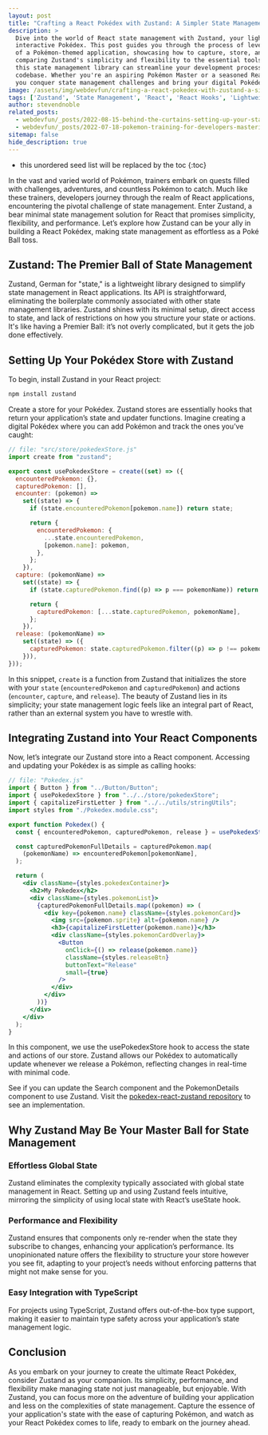 ```yaml
---
layout: post
title: "Crafting a React Pokédex with Zustand: A Simpler State Management Saga"
description: >
  Dive into the world of React state management with Zustand, your lightweight and powerful ally for building an
  interactive Pokédex. This post guides you through the process of leveraging Zustand to handle the global state
  of a Pokémon-themed application, showcasing how to capture, store, and manage your Pokémon with ease. By
  comparing Zustand's simplicity and flexibility to the essential tools of a Pokémon trainer, we illustrate how
  this state management library can streamline your development process, enhance performance, and simplify your
  codebase. Whether you're an aspiring Pokémon Master or a seasoned React developer, learn how Zustand can help
  you conquer state management challenges and bring your digital Pokédex to life.
image: /assets/img/webdevfun/crafting-a-react-pokedex-with-zustand-a-simpler-state-management-saga.jpg
tags: ['Zustand', 'State Management', 'React', 'React Hooks', 'Lightweight State Management', 'PokeAPI']
author: stevendnoble
related_posts:
  - webdevfun/_posts/2022-08-15-behind-the-curtains-setting-up-your-stage-with-a-nodejs-server.md
  - webdevfun/_posts/2022-07-18-pokemon-training-for-developers-mastering-lifecycle-methods-and-hooks-in-react.md
sitemap: false
hide_description: true
---
```


* this unordered seed list will be replaced by the toc
{:toc}

In the vast and varied world of Pokémon, trainers embark on quests filled with challenges, adventures, and countless Pokémon to catch. Much like these trainers, developers journey through the realm of React applications, encountering the pivotal challenge of state management. Enter Zustand, a bear minimal state management solution for React that promises simplicity, flexibility, and performance. Let’s explore how Zustand can be your ally in building a React Pokédex, making state management as effortless as a Poké Ball toss.

## Zustand: The Premier Ball of State Management

Zustand, German for "state," is a lightweight library designed to simplify state management in React applications. Its API is straightforward, eliminating the boilerplate commonly associated with other state management libraries. Zustand shines with its minimal setup, direct access to state, and lack of restrictions on how you structure your state or actions. It's like having a Premier Ball: it’s not overly complicated, but it gets the job done effectively.

## Setting Up Your Pokédex Store with Zustand

To begin, install Zustand in your React project:

~~~bash
npm install zustand
~~~

Create a store for your Pokédex. Zustand stores are essentially hooks that return your application’s state and updater functions. Imagine creating a digital Pokédex where you can add Pokémon and track the ones you’ve caught:

~~~jsx
// file: "src/store/pokedexStore.js"
import create from "zustand";

export const usePokedexStore = create((set) => ({
  encounteredPokemon: {},
  capturedPokemon: [],
  encounter: (pokemon) =>
    set((state) => {
      if (state.encounteredPokemon[pokemon.name]) return state;

      return {
        encounteredPokemon: {
          ...state.encounteredPokemon,
          [pokemon.name]: pokemon,
        },
      };
    }),
  capture: (pokemonName) =>
    set((state) => {
      if (state.capturedPokemon.find((p) => p === pokemonName)) return state;

      return {
        capturedPokemon: [...state.capturedPokemon, pokemonName],
      };
    }),
  release: (pokemonName) =>
    set((state) => ({
      capturedPokemon: state.capturedPokemon.filter((p) => p !== pokemonName),
    })),
}));
~~~

In this snippet, `create` is a function from Zustand that initializes the store with your `state` (`encounteredPokemon` and `capturedPokemon`) and actions (`encounter`, `capture`, and `release`). The beauty of Zustand lies in its simplicity; your state management logic feels like an integral part of React, rather than an external system you have to wrestle with.

## Integrating Zustand into Your React Components

Now, let’s integrate our Zustand store into a React component. Accessing and updating your Pokédex is as simple as calling hooks:

~~~jsx
// file: "Pokedex.js"
import { Button } from "../Button/Button";
import { usePokedexStore } from "../../store/pokedexStore";
import { capitalizeFirstLetter } from "../../utils/stringUtils";
import styles from "./Pokedex.module.css";

export function Pokedex() {
  const { encounteredPokemon, capturedPokemon, release } = usePokedexStore();

  const capturedPokemonFullDetails = capturedPokemon.map(
    (pokemonName) => encounteredPokemon[pokemonName],
  );

  return (
    <div className={styles.pokedexContainer}>
      <h2>My Pokedex</h2>
      <div className={styles.pokemonList}>
        {capturedPokemonFullDetails.map((pokemon) => (
          <div key={pokemon.name} className={styles.pokemonCard}>
            <img src={pokemon.sprite} alt={pokemon.name} />
            <h3>{capitalizeFirstLetter(pokemon.name)}</h3>
            <div className={styles.pokemonCardOverlay}>
              <Button
                onClick={() => release(pokemon.name)}
                className={styles.releaseBtn}
                buttonText="Release"
                small={true}
              />
            </div>
          </div>
        ))}
      </div>
    </div>
  );
}
~~~

In this component, we use the usePokedexStore hook to access the state and actions of our store. Zustand allows our Pokédex to automatically update whenever we release a Pokémon, reflecting changes in real-time with minimal code.

See if you can update the Search component and the PokemonDetails component to use Zustand. Visit the [pokedex-react-zustand repository](https://github.com/stevendnoble/pokedex-react-zustand) to see an implementation.

## Why Zustand May Be Your Master Ball for State Management

### Effortless Global State

Zustand eliminates the complexity typically associated with global state management in React. Setting up and using Zustand feels intuitive, mirroring the simplicity of using local state with React’s useState hook.

### Performance and Flexibility

Zustand ensures that components only re-render when the state they subscribe to changes, enhancing your application’s performance. Its unopinionated nature offers the flexibility to structure your store however you see fit, adapting to your project’s needs without enforcing patterns that might not make sense for you.

### Easy Integration with TypeScript

For projects using TypeScript, Zustand offers out-of-the-box type support, making it easier to maintain type safety across your application’s state management logic.

## Conclusion

As you embark on your journey to create the ultimate React Pokédex, consider Zustand as your companion. Its simplicity, performance, and flexibility make managing state not just manageable, but enjoyable. With Zustand, you can focus more on the adventure of building your application and less on the complexities of state management. Capture the essence of your application's state with the ease of capturing Pokémon, and watch as your React Pokédex comes to life, ready to embark on the journey ahead.